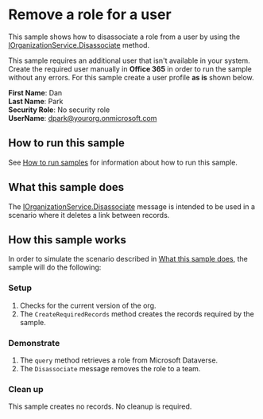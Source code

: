 # Remove a role for a user

This sample shows how to disassociate a role from a user by using the [IOrganizationService.Disassociate](https://learn.microsoft.com/dotnet/api/microsoft.xrm.sdk.iorganizationservice.disassociate) method. 

This sample requires an additional user that isn't available in your system. Create the required user manually in **Office 365** in order to run the sample without any errors. For this sample create a user profile **as is** shown below. 

**First Name**: Dan<br/>
**Last Name**: Park<br/>
**Security Role**: No security role<br/>
**UserName**: dpark@yourorg.onmicrosoft.com<br/>

## How to run this sample

See [How to run samples](https://github.com/microsoft/PowerApps-Samples/blob/master/dataverse/README.md) for information about how to run this sample.

## What this sample does

The [IOrganizationService.Disassociate](https://learn.microsoft.com/dotnet/api/microsoft.xrm.sdk.iorganizationservice.disassociate) message is intended to be used in a scenario where it deletes a link between records.

## How this sample works

In order to simulate the scenario described in [What this sample does](#what-this-sample-does), the sample will do the following:

### Setup

1. Checks for the current version of the org.
2. The `CreateRequiredRecords` method creates the records required by the sample.

### Demonstrate

1. The `query` method retrieves a role from Microsoft Dataverse.
2. The `Disassociate` message removes the role to a team.

### Clean up

This sample creates no records. No cleanup is required.
